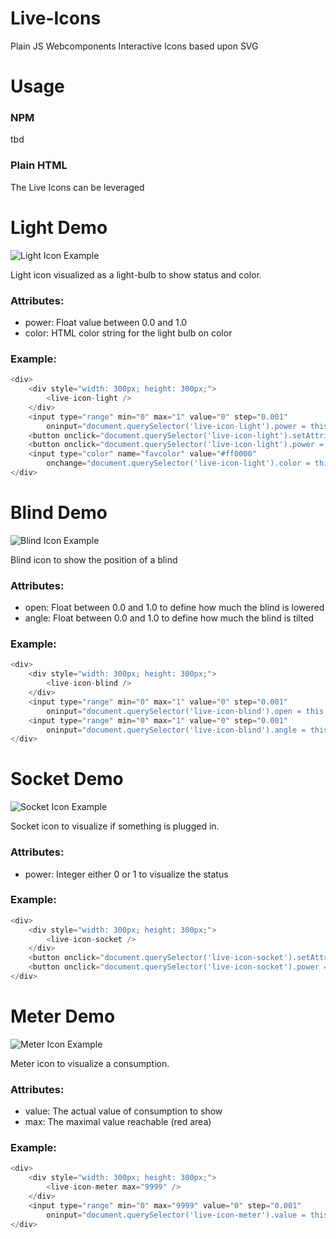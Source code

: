 # Live-Icons
Plain JS Webcomponents Interactive Icons based upon SVG

# Usage
### NPM
tbd

### Plain HTML
The Live Icons can be leveraged

# Light Demo
![Light Icon Example](https://raw.githubusercontent.com/Roba1993/Live-Icons/master/img/light.gif)

Light icon visualized as a light-bulb to show status and color.
 
### Attributes:
* power: Float value between 0.0 and 1.0
* color: HTML color string for the light bulb on color

### Example:
```javascript
<div>
    <div style="width: 300px; height: 300px;">
        <live-icon-light />
    </div>
    <input type="range" min="0" max="1" value="0" step="0.001"
        oninput="document.querySelector('live-icon-light').power = this.value">
    <button onclick="document.querySelector('live-icon-light').setAttribute('power', 1)">On</button>
    <button onclick="document.querySelector('live-icon-light').power = 0">Off</button>
    <input type="color" name="favcolor" value="#ff0000"
        onchange="document.querySelector('live-icon-light').color = this.value; console.log(this.value);">
</div>
```

# Blind Demo
![Blind Icon Example](https://raw.githubusercontent.com/Roba1993/Live-Icons/master/img/blind.gif)

Blind icon to show the position of a blind

### Attributes:
* open: Float between 0.0 and 1.0 to define how much the blind is lowered
* angle: Float between 0.0 and 1.0 to define how much the blind is tilted

### Example:
```javascript
<div>
    <div style="width: 300px; height: 300px;">
        <live-icon-blind />
    </div>
    <input type="range" min="0" max="1" value="0" step="0.001"
        oninput="document.querySelector('live-icon-blind').open = this.value">
    <input type="range" min="0" max="1" value="0" step="0.001"
        oninput="document.querySelector('live-icon-blind').angle = this.value">
</div>
```

# Socket Demo
![Socket Icon Example](https://raw.githubusercontent.com/Roba1993/Live-Icons/master/img/socket.gif)

Socket icon to visualize if something is plugged in.

### Attributes:
* power: Integer either 0 or 1 to visualize the status

### Example:
```javascript
<div>
    <div style="width: 300px; height: 300px;">
        <live-icon-socket />
    </div>
    <button onclick="document.querySelector('live-icon-socket').setAttribute('power', 1)">On</button>
    <button onclick="document.querySelector('live-icon-socket').power = 0">Off</button>
</div>
```

# Meter Demo
![Meter Icon Example](https://raw.githubusercontent.com/Roba1993/Live-Icons/master/img/meter.gif)

Meter icon to visualize a consumption.

### Attributes:
* value: The actual value of consumption to show
* max: The maximal value reachable (red area)

### Example:
```javascript
<div>
    <div style="width: 300px; height: 300px;">
        <live-icon-meter max="9999" />
    </div>
    <input type="range" min="0" max="9999" value="0" step="0.001"
        oninput="document.querySelector('live-icon-meter').value = this.value">
</div>
```